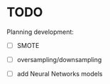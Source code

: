 # TODO
Planning development:
* [ ] SMOTE
* [ ] oversampling/downsampling
* [ ] add Neural Networks models


